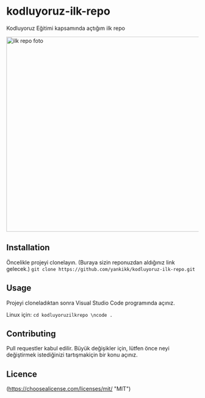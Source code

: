 # kodluyoruz-ilk-repo
Kodluyoruz Eğitimi kapsamında açtığım ilk repo

<img width="511" alt="ilk repo foto" src="https://user-images.githubusercontent.com/55550246/176907751-8043c8db-023e-4164-9729-2fc090ea2d52.png">

## Installation
Öncelikle projeyi clonelayın. (Buraya sizin reponuzdan aldığınız link gelecek.)
`git clone https://github.com/yankikk/kodluyoruz-ilk-repo.git`

## Usage
Projeyi cloneladıktan sonra Visual Studio Code programında açınız.

Linux için:
`cd kodluyoruzilkrepo \ncode .`

## Contributing
Pull requestler kabul edilir. Büyük değişikler için, lütfen önce neyi değiştirmek istediğinizi tartışmakiçin bir konu açınız.

## Licence
(https://choosealicense.com/licenses/mit/ "MIT")
